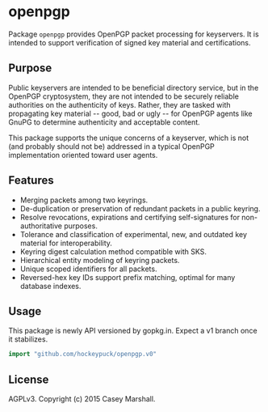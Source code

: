 # openpgp

Package `openpgp` provides OpenPGP packet processing for keyservers. It is
intended to support verification of signed key material and certifications.

## Purpose

Public keyservers are intended to be beneficial directory service, but in the
OpenPGP cryptosystem, they are not intended to be securely reliable authorities
on the authenticity of keys. Rather, they are tasked with propagating key
material -- good, bad or ugly -- for OpenPGP agents like GnuPG to determine
authenticity and acceptable content.

This package supports the unique concerns of a keyserver, which is not (and
probably should not be) addressed in a typical OpenPGP implementation oriented toward user agents.

## Features

* Merging packets among two keyrings.
* De-duplication or preservation of redundant packets in a public keyring.
* Resolve revocations, expirations and certifying self-signatures for
  non-authoritative purposes.
* Tolerance and classification of experimental, new, and outdated key material
  for interoperability.
* Keyring digest calculation method compatible with SKS.
* Hierarchical entity modeling of keyring packets.
* Unique scoped identifiers for all packets.
* Reversed-hex key IDs support prefix matching, optimal for many database indexes.

## Usage

This package is newly API versioned by gopkg.in. Expect a v1 branch once it stabilizes.

```go
import "github.com/hockeypuck/openpgp.v0"
```

## License

AGPLv3. Copyright (c) 2015 Casey Marshall.

